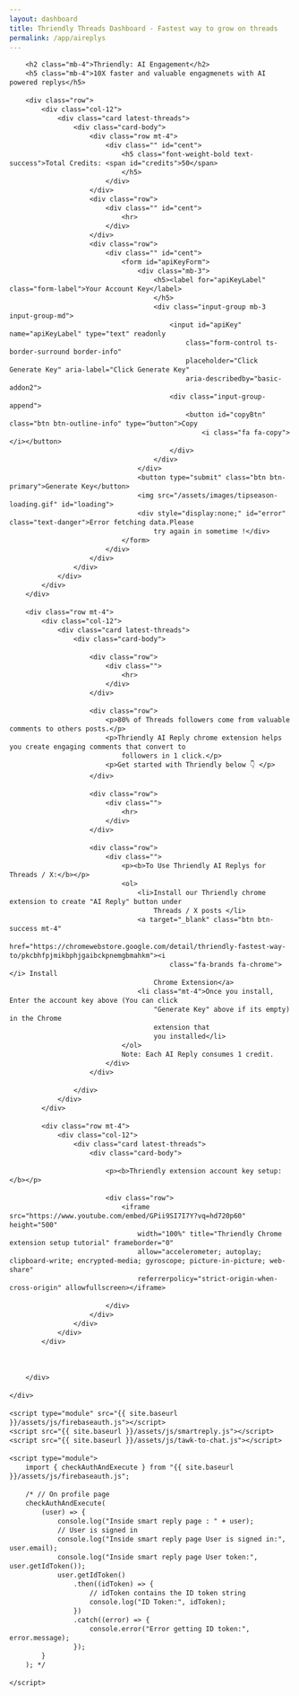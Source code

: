 ```yaml
---
layout: dashboard
title: Thriendly Threads Dashboard - Fastest way to grow on threads
permalink: /app/aireplys
---
```


<div id="content">
    <div class="container mt-4 col-md-6">

        <h2 class="mb-4">Thriendly: AI Engagement</h2>
        <h5 class="mb-4">10X faster and valuable engagmenets with AI powered replys</h5>

        <div class="row">
            <div class="col-12">
                <div class="card latest-threads">
                    <div class="card-body">
                        <div class="row mt-4">
                            <div class="" id="cent">
                                <h5 class="font-weight-bold text-success">Total Credits: <span id="credits">50</span>
                                </h5>
                            </div>
                        </div>
                        <div class="row">
                            <div class="" id="cent">
                                <hr>
                            </div>
                        </div>
                        <div class="row">
                            <div class="" id="cent">
                                <form id="apiKeyForm">
                                    <div class="mb-3">
                                        <h5><label for="apiKeyLabel" class="form-label">Your Account Key</label>
                                        </h5>
                                        <div class="input-group mb-3 input-group-md">
                                            <input id="apiKey" name="apiKeyLabel" type="text" readonly
                                                class="form-control ts-border-surround border-info"
                                                placeholder="Click Generate Key" aria-label="Click Generate Key"
                                                aria-describedby="basic-addon2">
                                            <div class="input-group-append">
                                                <button id="copyBtn" class="btn btn-outline-info" type="button">Copy
                                                    <i class="fa fa-copy"></i></button>
                                            </div>
                                        </div>
                                    </div>
                                    <button type="submit" class="btn btn-primary">Generate Key</button>
                                    <img src="/assets/images/tipseason-loading.gif" id="loading">
                                    <div style="display:none;" id="error" class="text-danger">Error fetching data.Please
                                        try again in sometime !</div>
                                </form>
                            </div>
                        </div>
                    </div>
                </div>
            </div>
        </div>

        <div class="row mt-4">
            <div class="col-12">
                <div class="card latest-threads">
                    <div class="card-body">

                        <div class="row">
                            <div class="">
                                <hr>
                            </div>
                        </div>

                        <div class="row">
                            <p>80% of Threads followers come from valuable comments to others posts.</p>
                            <p>Thriendly AI Reply chrome extension helps you create engaging comments that convert to
                                followers in 1 click.</p>
                            <p>Get started with Thriendly below 👇 </p>
                        </div>

                        <div class="row">
                            <div class="">
                                <hr>
                            </div>
                        </div>

                        <div class="row">
                            <div class="">
                                <p><b>To Use Thriendly AI Replys for Threads / X:</b></p>
                                <ol>
                                    <li>Install our Thriendly chrome extension to create "AI Reply" button under
                                        Threads / X posts </li>
                                    <a target="_blank" class="btn btn-success mt-4"
                                        href="https://chromewebstore.google.com/detail/thriendly-fastest-way-to/pkcbhfpjmikbphjgaibckpnemgbmahkm"><i
                                            class="fa-brands fa-chrome"></i> Install
                                        Chrome Extension</a>
                                    <li class="mt-4">Once you install, Enter the account key above (You can click
                                        "Generate Key" above if its empty) in the Chrome
                                        extension that
                                        you installed</li>
                                </ol>
                                Note: Each AI Reply consumes 1 credit.
                            </div>
                        </div>

                    </div>
                </div>
            </div>

            <div class="row mt-4">
                <div class="col-12">
                    <div class="card latest-threads">
                        <div class="card-body">

                            <p><b>Thriendly extension account key setup:</b></p>

                            <div class="row">
                                <iframe src="https://www.youtube.com/embed/GPii9SI7I7Y?vq=hd720p60" height="500"
                                    width="100%" title="Thriendly Chrome extension setup tutorial" frameborder="0"
                                    allow="accelerometer; autoplay; clipboard-write; encrypted-media; gyroscope; picture-in-picture; web-share"
                                    referrerpolicy="strict-origin-when-cross-origin" allowfullscreen></iframe>

                            </div>
                        </div>
                    </div>
                </div>
            </div>



        </div>

    </div>

    <script type="module" src="{{ site.baseurl }}/assets/js/firebaseauth.js"></script>
    <script src="{{ site.baseurl }}/assets/js/smartreply.js"></script>
    <script src="{{ site.baseurl }}/assets/js/tawk-to-chat.js"></script>

    <script type="module">
        import { checkAuthAndExecute } from "{{ site.baseurl }}/assets/js/firebaseauth.js";

        /* // On profile page
        checkAuthAndExecute(
            (user) => {
                console.log("Inside smart reply page : " + user);
                // User is signed in
                console.log("Inside smart reply page User is signed in:", user.email);
                console.log("Inside smart reply page User token:", user.getIdToken());
                user.getIdToken()
                    .then((idToken) => {
                        // idToken contains the ID token string
                        console.log("ID Token:", idToken);
                    })
                    .catch((error) => {
                        console.error("Error getting ID token:", error.message);
                    });
            }
        ); */

    </script>